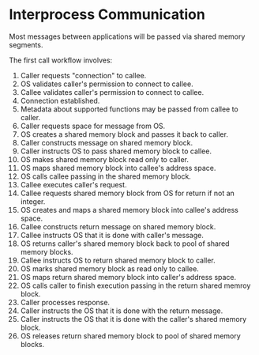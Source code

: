 # Interprocess Communication

Most messages between applications will be passed via shared memory segments.

The first call workflow involves:
1. Caller requests "connection" to callee.
2. OS validates caller's permission to connect to callee.
3. Callee validates caller's permission to connect to callee.
4. Connection established.
5. Metadata about supported functions may be passed from callee to caller.
6. Caller requests space for message from OS.
7. OS creates a shared memory block and passes it back to caller.
8. Caller constructs message on shared memory block.
9. Caller instructs OS to pass shared memory block to callee.
10. OS makes shared memory block read only to caller.
11. OS maps shared memory block into callee's address space.
12. OS calls callee passing in the shared memory block.
13. Callee executes caller's request.
14. Callee requests shared memory block from OS for return if not an integer.
15. OS creates and maps a shared memory block into callee's address space.
16. Callee constructs return message on shared memory block.
17. Callee instructs OS that it is done with caller's message.
18. OS returns caller's shared memory block back to pool of shared memory blocks.
19. Callee instructs OS to return shared memory block to caller.
20. OS marks shared memory block as read only to callee.
21. OS maps return shared memory block into caller's address space.
22. OS calls caller to finish execution passing in the return shared memroy block.
23. Caller processes response.
24. Caller instructs the OS that it is done with the return message.
25. Caller instructs the OS that it is done with the caller's shared memory block.
26. OS releases return shared memory block to pool of shared memory blocks.